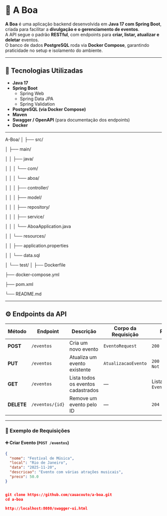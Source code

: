 # 🍻 A Boa

**A Boa** é uma aplicação backend desenvolvida em **Java 17 com Spring Boot**, criada para facilitar a **divulgação e o gerenciamento de eventos**.  
A API segue o padrão **RESTful**, com endpoints para **criar, listar, atualizar e deletar** eventos.  
O banco de dados **PostgreSQL** roda via **Docker Compose**, garantindo praticidade no setup e isolamento do ambiente.

---

## 🚀 Tecnologias Utilizadas

- **Java 17**
- **Spring Boot**
  - Spring Web
  - Spring Data JPA
  - Spring Validation
- **PostgreSQL (via Docker Compose)**
- **Maven**
- **Swagger / OpenAPI** (para documentação dos endpoints)
- **Docker**

---



A-Boa/
│
├── src/

│ ├── main/

│ │ ├── java/

│ │ │ └── com/

│ │ │ └── aboa/

│ │ │ ├── controller/

│ │ │ ├── model/

│ │ │ ├── repository/

│ │ │ ├── service/

│ │ │ └── AboaApplication.java

│ │ └── resources/

│ │ ├── application.properties

│ │ └── data.sql

│ └── test/
│
├── Dockerfile

├── docker-compose.yml

├── pom.xml

└── README.md





---

## ⚙️ Endpoints da API

| Método | Endpoint         | Descrição                          | Corpo da Requisição | Retorno |
|--------|------------------|-------------------------------------|---------------------|----------|
| **POST** | `/eventos`       | Cria um novo evento                 | `EventoRequest`     | `200 OK` |
| **PUT**  | `/eventos`       | Atualiza um evento existente        | `AtualizacaoEvento` | `200 OK` ou `404 Not Found` |
| **GET**  | `/eventos`       | Lista todos os eventos cadastrados  | —                   | Lista de `EventoResponse` |
| **DELETE** | `/eventos/{id}` | Remove um evento pelo ID            | —                   | `204 No Content` |

---

### 🧾 Exemplo de Requisições

#### ➕ Criar Evento (`POST /eventos`)
```json
{
  "nome": "Festival de Música",
  "local": "Rio de Janeiro",
  "data": "2025-11-20",
  "descricao": "Evento com várias atrações musicais",
  "preco": 50.0
}


git clone https://github.com/cauacouto/a-boa.git
cd a-boa

http://localhost:8080/swagger-ui.html
